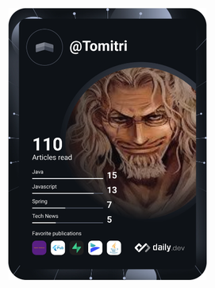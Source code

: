 <a href="https://app.daily.dev/DailyDevTips"><img src="https://github.com/tomitri/tomitri/blob/master/devcard.svg" width="400" alt="Tomi's Dev Card"/></a>
